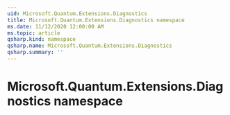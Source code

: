 ```yaml
---
uid: Microsoft.Quantum.Extensions.Diagnostics
title: Microsoft.Quantum.Extensions.Diagnostics namespace
ms.date: 11/12/2020 12:00:00 AM
ms.topic: article
qsharp.kind: namespace
qsharp.name: Microsoft.Quantum.Extensions.Diagnostics
qsharp.summary: ''
---
```


# Microsoft.Quantum.Extensions.Diagnostics namespace



